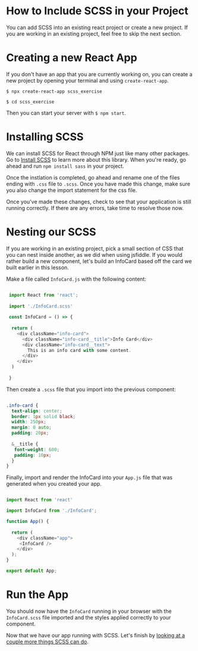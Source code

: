 # How to Include SCSS in your Project

You can add SCSS into an existing react project or create a new project. If you are working in an existing project, feel free to skip the next section. 

# Creating a new React App

If you don't have an app that you are currently working on, you can create a new project by opening your terminal and using `create-react-app`.

`$ npx create-react-app scss_exercise`

`$ cd scss_exercise`

Then you can start your server with `$ npm start`.

# Installing SCSS

We can install SCSS for React through NPM just like many other packages. Go to [Install SCSS](https://www.npmjs.com/package/sass) to learn more about this library. When you're ready, go ahead and run `npm install sass` in your project. 

Once the instlation is completed, go ahead and rename one of the files ending with `.css` file to `.scss`. Once you have made this change, make sure you also change the import statement for the css file.

Once you've made these changes, check to see that your application is still running correctly. If there are any errors, take time to resolve those now. 


# Nesting our SCSS

If you are working in an existing project, pick a small section of CSS that you can nest inside another, as we did when using jsfiddle. If you would rather build a new component, let's build an InfoCard based off the card we built earlier in this lesson. 

Make a file called `InfoCard.js` with the following content: 

``` javascript

 import React from 'react';
 
 import './InfoCard.scss'
 
 const InfoCard = () => {
  
  return (
    <div className="info-card"> 
      <div className="info-card__title">Info Card</div>
      <div className="info-card__text"> 
        This is an info card with some content.
      </div>
    </div>
  )
 
 }

```

Then create a `.scss` file that you import into the previous component:


``` css

.info-card {
  text-align: center;
  border: 1px solid black;
  width: 250px;
  margin: 0 auto;
  padding: 20px;
  
  &__title {
   font-weight: 600;
   padding: 10px;
  }
}

```

Finally, import and render the InfoCard into your `App.js` file that was generated when you created your app.

``` js 

import React from 'react'

import InfoCard from './InfoCard';

function App() {
  
  return (
    <div className="app">
     <InfoCard />
    </div>
  );
}

export default App;

```

# Run the App

You should now have the `InfoCard` running in your browser with the `InfoCard.scss` file imported and the styles applied correctly to your component. 

Now that we have our app running with SCSS. Let's finish by [looking at a couple more things SCSS can do](https://github.com/werner33/AdvancedBasicsForWeb/blob/main/SCSSFeatures.md).
